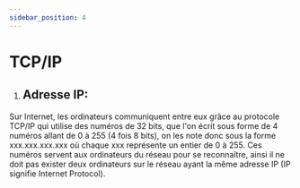 ```yaml
---
sidebar_position: 4
---
```


# TCP/IP

1.  ## Adresse IP:

Sur Internet, les ordinateurs communiquent entre eux grâce au protocole TCP/IP qui utilise des numéros de 32 bits, que l'on écrit sous forme de 4 numéros allant de 0 à 255 (4 fois 8 bits), on les note donc sous la forme xxx.xxx.xxx.xxx où chaque xxx représente un entier de 0 à 255. Ces numéros servent aux ordinateurs du réseau pour se reconnaître, ainsi il ne doit pas exister deux ordinateurs sur le réseau ayant la même adresse IP (IP signifie Internet Protocol).
